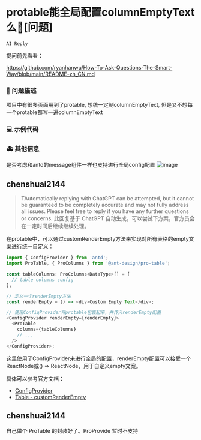 # protable能全局配置columnEmptyText么🧐[问题]

`AI Reply`

提问前先看看：

https://github.com/ryanhanwu/How-To-Ask-Questions-The-Smart-Way/blob/main/README-zh_CN.md

### 🧐 问题描述

项目中有很多页面用到了protable, 想统一定制columnEmptyText, 但是又不想每一个protable都写一遍columnEmptyText

<!--
详细地描述问题，让大家都能理解
-->

### 💻 示例代码

<!--
如果你有解决方案，在这里清晰地阐述
-->

### 🚑 其他信息

是否考虑和antd的message组件一样也支持进行全局config配置
![image](https://user-images.githubusercontent.com/35595635/180399193-d50d8c7b-915d-4e53-9eea-e92d4fc89738.png)

<!--
如截图等其他信息可以贴在这里
-->

## chenshuai2144

> TAutomatically replying with ChatGPT can be attempted, but it cannot be guaranteed to be completely accurate and may not fully address all issues. Please feel free to reply if you have any further questions or concerns.
> 此回复基于 ChatGPT 自动生成，可以尝试下方案，官方员会在一定时间后继续继续处理。

在protable中，可以通过customRenderEmpty方法来实现对所有表格的empty文案进行统一自定义：

```typescript
import { ConfigProvider } from 'antd';
import ProTable, { ProColumns } from '@ant-design/pro-table';

const tableColumns: ProColumns<DataType>[] = [
  // table columns config
];

// 定义一个renderEmpty方法
const renderEmpty = () => <div>Custom Empty Text</div>;

// 使用ConfigProvider将protable包裹起来，并传入renderEmpty配置
<ConfigProvider renderEmpty={renderEmpty}>
  <ProTable
    columns={tableColumns}
    // ...
  />
</ConfigProvider>;
```

这里使用了ConfigProvider来进行全局的配置，renderEmpty配置可以接受一个ReactNode或() => ReactNode，用于自定义empty文案。

具体可以参考官方文档：

- [ConfigProvider](https://ant.design/components/config-provider-cn/)
- [Table - customRenderEmpty](https://procomponents.ant.design/components/table/#customrenderempty)

## chenshuai2144

自己做个 ProTable 的封装好了。ProProvide 暂时不支持
